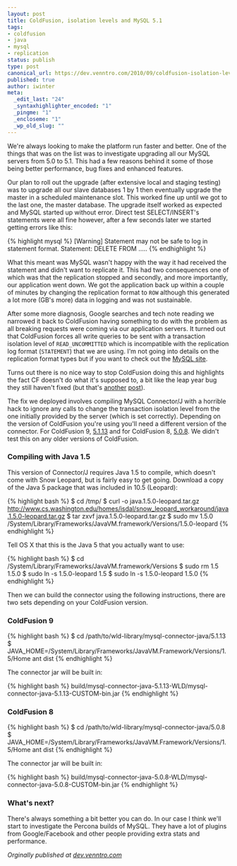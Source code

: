 ```yaml
---
layout: post
title: ColdFusion, isolation levels and MySQL 5.1
tags:
- coldfusion
- java
- mysql
- replication
status: publish
type: post
canonical_url: https://dev.venntro.com/2010/09/coldfusion-isolation-levels-and-mysql-5-1/
published: true
author: iwinter
meta:
  _edit_last: "24"
  _syntaxhighlighter_encoded: "1"
  _pingme: "1"
  _encloseme: "1"
  _wp_old_slug: ""
---
```

<p>We're always looking to make the platform run faster and better. One of the things that was on the list was to investigate upgrading all our MySQL servers from 5.0 to 5.1. This had a few reasons behind it some of those being better performance, bug fixes and enhanced features.</p>

<p>Our plan to roll out the upgrade (after extensive local and staging testing) was to upgrade all our slave databases 1 by 1 then eventually upgrade the master in a scheduled maintenance slot. This worked fine up until we got to the last one, the master database. The upgrade itself worked as expected and MySQL started up without error. Direct test SELECT/INSERT's statements were all fine however, after a few seconds later we started getting errors like this:</p>

{% highlight mysql %}
[Warning] Statement may not be safe to log in statement format. Statement: DELETE FROM .....
{% endhighlight %}

<p>What this meant was MySQL wasn't happy with the way it had received the statement and didn't want to replicate it. This had two consequences one of which was that the replication stopped and secondly, and more importantly, our application went down. We got the application back up within a couple of minutes by changing the replication format to <code>ROW</code> although this generated a lot more (GB's more) data in logging and was not sustainable.</p>

<p>After some more diagnosis, Google searches and tech note reading we narrowed it back to ColdFusion having something to do with the problem as all breaking requests were coming via our application servers. It turned out that ColdFusion forces all write queries to be sent with a transaction isolation level of <code>READ_UNCOMMITTED</code> which is incompatible with the replication log format (<code>STATEMENT</code>) that we are using. I'm not going into details on the replication format types but if you want to check out the <a href="http://dev.mysql.com/doc/refman/5.1/en/replication-formats.html">MySQL site</a>.</p>

<p>Turns out there is no nice way to stop ColdFusion doing this and highlights the fact CF doesn't do what it's supposed to, a bit like the leap year bug they still haven't fixed (but that's <a href="http://ianwinter.co.uk/2008/02/28/coldfusion-possible-leap-year-bug/">another</a> <a href="http://ianwinter.co.uk/2009/07/13/coldfusion-leap-year-bug-still-there/">post</a>).</p>

<p>The fix we deployed involves compiling MySQL Connector/J with a horrible hack to ignore any calls to change the transaction isolation level from the one initially provided by the server (which is set correctly). Depending on the version of ColdFusion you're using you'll need a different version of the connector. For ColdFusion 9, <a href="http://dev.mysql.com/get/Downloads/Connector-J/mysql-connector-java-5.1.13.tar.gz/from/http://mirrors.dedipower.com/www.mysql.com/">5.1.13</a> and for ColdFusion 8, <a href="http://dev.mysql.com/get/Downloads/Connector-J/mysql-connector-java-5.0.8.tar.gz/from/http://mirrors.dedipower.com/www.mysql.com/">5.0.8</a>. We didn't test this on any older versions of ColdFusion.</p>

<h3>Compiling with Java 1.5</h3>

<p>This version of Connector/J requires Java 1.5 to compile, which doesn't come with Snow Leopard, but is fairly easy to get going. Download a copy of the Java 5 package that was included in 10.5 (Leopard):</p>

{% highlight bash %}
$ cd /tmp/
$ curl -o java.1.5.0-leopard.tar.gz http://www.cs.washington.edu/homes/isdal/snow_leopard_workaround/java.1.5.0-leopard.tar.gz
$ tar zxvf java.1.5.0-leopard.tar.gz
$ sudo mv 1.5.0 /System/Library/Frameworks/JavaVM.framework/Versions/1.5.0-leopard
{% endhighlight %}

<p>Tell OS X that this is the Java 5 that you actually want to use:</p>

{% highlight bash %}
$ cd /System/Library/Frameworks/JavaVM.framework/Versions
$ sudo rm 1.5 1.5.0
$ sudo ln -s 1.5.0-leopard 1.5
$ sudo ln -s 1.5.0-leopard 1.5.0
{% endhighlight %}

<p>Then we can build the connector using the following instructions, there are two sets depending on your ColdFusion version.</p>

<h3>ColdFusion 9</h3>

{% highlight bash %}
$ cd /path/to/wld-library/mysql-connector-java/5.1.13
$ JAVA_HOME=/System/Library/Frameworks/JavaVM.Framework/Versions/1.5/Home ant dist
{% endhighlight %}

<p>The connector jar will be built in:</p>

{% highlight bash %}
build/mysql-connector-java-5.1.13-WLD/mysql-connector-java-5.1.13-CUSTOM-bin.jar
{% endhighlight %}

<h3>ColdFusion 8</h3>

{% highlight bash %}
$ cd /path/to/wld-library/mysql-connector-java/5.0.8
$ JAVA_HOME=/System/Library/Frameworks/JavaVM.Framework/Versions/1.5/Home ant dist
{% endhighlight %}

<p>The connector jar will be built in:</p>

{% highlight bash %}
build/mysql-connector-java-5.0.8-WLD/mysql-connector-java-5.0.8-CUSTOM-bin.jar
{% endhighlight %}

<h3>What's next?</h3>

<p>There's always something a bit better you can do. In our case I think we'll start to investigate the Percona builds of MySQL. They have a lot of plugins from Google/Facebook and other people providing extra stats and performance.</p>

<em>Orginally published at <a href="{{ page.canonical_url }}">dev.venntro.com</a></em>
